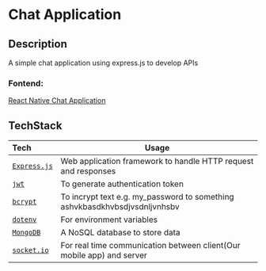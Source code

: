# Chat Application

## Description

A simple chat application using express.js to develop APIs

### Fontend:

[React Native Chat Application][7]

## TechStack

| Tech | Usage |
| :- | - |
| [`Express.js`][1] | Web application framework to handle HTTP request and responses |
| [`jwt`][2] | To generate authentication token |
| [`bcrypt`][3] | To incrypt text e.g. my_password to something ashvkbasdkhvbsdjvsdnljvnhsbv |
| [`dotenv`][4] | For environment variables |
| [`MongoDB`][5] | A NoSQL database to store data |
| [`socket.io`][6] | For real time communication between client(Our mobile app) and server |


[1]: https://expressjs.com/ "Express.js"
[2]: https://jwt.io/ "JWT"
[3]: https://www.npmjs.com/package/bcrypt "bcrypt"
[4]: https://www.npmjs.com/package/dotenv "dotenv"
[5]: https://www.mongodb.com/languages/express-mongodb-rest-api-tutorial "MongoDB"
[6]: https://socket.io/docs/v4/server-api/ "socket.io"

[7]: https://github.com/jdarshan5/React-Native-Chat "React Native Chat"

